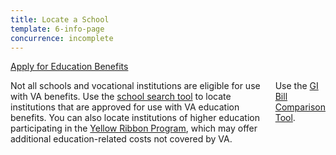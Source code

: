 ```yaml
---
title: Locate a School
template: 6-info-page
concurrence: incomplete
---
```


<div class="main" role="main" markdown="0">

<div class="va-action-bar--header">
  <div class="row">
    <div class="small-12 columns">
      <a class="usa-button-primary va-button-primary" href="/education/apply-for-education-benefits/">Apply for Education Benefits</a>
    </div>
  </div>
</div>

<div class="section one" markdown="0">
<div class="primary" markdown="0">
<div class="row" markdown="0">
<div class="small-12 columns usa-content" markdown="1">

Not all schools and vocational institutions are eligible for use with VA benefits. Use the [school search tool](http://inquiry.vba.va.gov/weamspub/buildSearchInstitutionCriteria.do;jsessionid=qtMbSxQFpzyL7GpnQrtnNGv6G9CGQQvb2YqM9Cvw3vB2pv2lXhfJ!-1531379871) to locate institutions that are approved for use with VA education benefits. You can also locate institutions of higher education participating in the [Yellow Ribbon Program](/education/gi-bill/yellow-ribbon/), which may offer additional education-related costs not covered by VA.

Use the [GI Bill Comparison Tool](/gi-bill-comparison-tool/).



</div>
</div>
</div>


</div>
